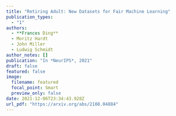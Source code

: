 ```yaml
---
title: "Retiring Adult: New Datasets for Fair Machine Learning"
publication_types:
  - "1"
authors:
  - **Frances Ding**
  - Moritz Hardt
  - John Miller
  - Ludwig Schmidt
author_notes: []
publication: "In *NeurIPS*, 2021"
draft: false
featured: false
image:
  filename: featured
  focal_point: Smart
  preview_only: false
date: 2021-12-06T23:34:43.928Z
url_pdf: "https://arxiv.org/abs/2108.04884"
---
```

